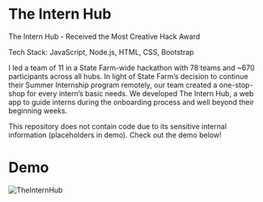 # The Intern Hub

The Intern Hub - Received the Most Creative Hack Award

Tech Stack: JavaScript, Node.js, HTML, CSS, Bootstrap

I led a team of 11 in a State Farm-wide hackathon with 78 teams and ~670 participants across all hubs. In light of State Farm’s decision to continue their Summer Internship program remotely, our team created a one-stop-shop for every intern’s basic needs. We developed The Intern Hub, a web app to guide interns during the onboarding process and well beyond their beginning weeks.

This repository does not contain code due to its sensitive internal information (placeholders in demo). Check out the demo below!

# Demo
![TheInternHub](https://user-images.githubusercontent.com/24307015/91627441-f68eed80-e97c-11ea-8734-cafe675b0b89.gif)

